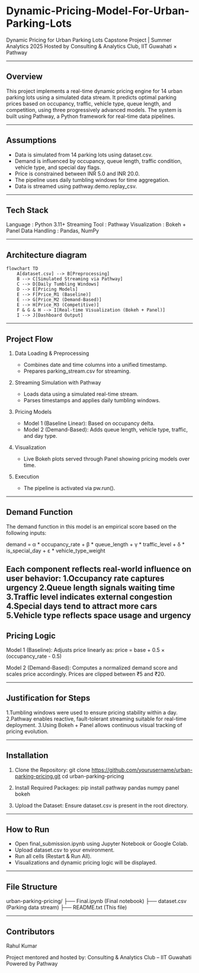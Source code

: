 # Dynamic-Pricing-Model-For-Urban-Parking-Lots

Dynamic Pricing for Urban Parking Lots
Capstone Project | Summer Analytics 2025
Hosted by Consulting & Analytics Club, IIT Guwahati × Pathway

-----------------------------------------------------------------------
Overview
-----------------------------------------------------------------------
This project implements a real-time dynamic pricing engine for 14 urban parking lots using a simulated data stream. It predicts optimal parking prices based on occupancy, traffic, vehicle type, queue length, and competition, using three progressively advanced models. The system is built using Pathway, a Python framework for real-time data pipelines.

-----------------------------------------------------------------------
Assumptions
-----------------------------------------------------------------------
- Data is simulated from 14 parking lots using dataset.csv.
- Demand is influenced by occupancy, queue length, traffic condition, vehicle type, and special day flags.
- Price is constrained between INR 5.0 and INR 20.0.
- The pipeline uses daily tumbling windows for time aggregation.
- Data is streamed using pathway.demo.replay_csv.

-----------------------------------------------------------------------
Tech Stack
-----------------------------------------------------------------------
Language       : Python 3.11+
Streaming Tool : Pathway
Visualization  : Bokeh + Panel
Data Handling  : Pandas, NumPy


----------------------------------------------------------------------
Architecture diagram
----------------------------------------------------------------------
```mermaid
flowchart TD
    A[dataset.csv] --> B[Preprocessing]
    B --> C[Simulated Streaming via Pathway]
    C --> D[Daily Tumbling Windows]
    D --> E[Pricing Models]
    E --> F[Price_M1 (Baseline)]
    E --> G[Price_M2 (Demand-Based)]
    E --> H[Price_M3 (Competitive)]
    F & G & H --> I[Real-time Visualization (Bokeh + Panel)]
    I --> J[Dashboard Output]
```


-----------------------------------------------------------------------
Project Flow
-----------------------------------------------------------------------
1. Data Loading & Preprocessing
   - Combines date and time columns into a unified timestamp.
   - Prepares parking_stream.csv for streaming.

2. Streaming Simulation with Pathway
   - Loads data using a simulated real-time stream.
   - Parses timestamps and applies daily tumbling windows.

3. Pricing Models
   - Model 1 (Baseline Linear): Based on occupancy delta.
   - Model 2 (Demand-Based): Adds queue length, vehicle type, traffic, and day type.

4. Visualization
   - Live Bokeh plots served through Panel showing pricing models over time.

5. Execution
   - The pipeline is activated via pw.run().
-----------------------------------------------------------------------
Demand Function
-----------------------------------------------------------------------
The demand function in this model is an empirical score based on the following inputs:

demand = α * occupancy_rate + β * queue_length + γ * traffic_level
         + δ * is_special_day + ε * vehicle_type_weight
         
Each component reflects real-world influence on user behavior:
1.Occupancy rate captures urgency
2.Queue length signals waiting time
3.Traffic level indicates external congestion
4.Special days tend to attract more cars
5.Vehicle type reflects space usage and urgency
--------------------------------------------------------------------------
Pricing Logic
--------------------------------------------------------------------------
Model 1 (Baseline):
Adjusts price linearly as:
price = base + 0.5 × (occupancy_rate - 0.5)

Model 2 (Demand-Based):
Computes a normalized demand score and scales price accordingly. Prices are clipped between ₹5 and ₹20.

--------------------------------------------------------------------------
Justification for Steps
--------------------------------------------------------------------------
1.Tumbling windows were used to ensure pricing stability within a day.
2.Pathway enables reactive, fault-tolerant streaming suitable for real-time deployment.
3.Using Bokeh + Panel allows continuous visual tracking of pricing evolution.

-----------------------------------------------------------------------
Installation
-----------------------------------------------------------------------
1. Clone the Repository:
   git clone https://github.com/yourusername/urban-parking-pricing.git
   cd urban-parking-pricing

2. Install Required Packages:
   pip install pathway pandas numpy panel bokeh

3. Upload the Dataset:
   Ensure dataset.csv is present in the root directory.

-----------------------------------------------------------------------
How to Run
-----------------------------------------------------------------------
- Open final_submission.ipynb using Jupyter Notebook or Google Colab.
- Upload dataset.csv to your environment.
- Run all cells (Restart & Run All).
- Visualizations and dynamic pricing logic will be displayed.

-----------------------------------------------------------------------
File Structure
-----------------------------------------------------------------------
urban-parking-pricing/
├── Final.ipynb      (Final notebook)
├── dataset.csv      (Parking data stream)
├── README.txt       (This file)

-----------------------------------------------------------------------
Contributors
-----------------------------------------------------------------------
Rahul Kumar

Project mentored and hosted by:
Consulting & Analytics Club – IIT Guwahati
Powered by Pathway
